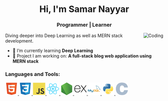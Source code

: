 <h1 align="center">Hi, I'm Samar Nayyar</h1>
<h3 align="center">Programmer | Learner</h3>

<a style="pointer-events: none; cursor: default;">
  <img src="https://cdni.iconscout.com/illustration/premium/thumb/male-coder-working-on-computer-illustration-download-in-svg-png-gif-file-formats--website-development-web-business-startup-launch-pack-illustrations-7963299.png" alt="Coding" align="right"  idth="350">
</a>


<p align="left">
  Diving deeper into Deep Learning as well as MERN stack development.  
</p>

- 🔭 I’m currently learning **Deep Learning**  
- 🌱 Project I am working on: **A full-stack blog web application using MERN stack**  

<h3 align="left">Languages and Tools:</h3>
<p align="left"> 
  <a href="#" style="pointer-events: none; cursor: default;">
    <img src="https://raw.githubusercontent.com/devicons/devicon/master/icons/html5/html5-original.svg" width="40" height="40" alt="HTML5"/>
  </a>
  <a href="#" style="pointer-events: none; cursor: default;">
    <img src="https://raw.githubusercontent.com/devicons/devicon/master/icons/css3/css3-original.svg" width="40" height="40" alt="CSS3"/>
  </a>
  <a href="#" style="pointer-events: none; cursor: default;">
    <img src="https://raw.githubusercontent.com/devicons/devicon/master/icons/javascript/javascript-original.svg" width="40" height="40" alt="JavaScript"/>
  </a>
  <a href="#" style="pointer-events: none; cursor: default;">
    <img src="https://raw.githubusercontent.com/devicons/devicon/master/icons/react/react-original.svg" width="40" height="40" alt="React"/>
  </a>
  <a href="#" style="pointer-events: none; cursor: default;">
    <img src="https://raw.githubusercontent.com/devicons/devicon/master/icons/nodejs/nodejs-original.svg" width="40" height="40" alt="NodeJS"/>
  </a>
  <a href="#" style="pointer-events: none; cursor: default;">
    <img src="https://raw.githubusercontent.com/devicons/devicon/master/icons/express/express-original.svg" width="40" height="40" alt="Express"/>
  </a>
  <a href="#" style="pointer-events: none; cursor: default;">
    <img src="https://raw.githubusercontent.com/devicons/devicon/master/icons/mysql/mysql-original-wordmark.svg" width="40" height="40" alt="MySQL"/>
  </a>
  <a href="#" style="pointer-events: none; cursor: default;">
    <img src="https://raw.githubusercontent.com/devicons/devicon/master/icons/python/python-original.svg" width="40" height="40" alt="Python"/>
  </a>
  <a href="#" style="pointer-events: none; cursor: default;">
    <img src="https://raw.githubusercontent.com/devicons/devicon/master/icons/c/c-original.svg" width="40" height="40" alt="C"/>
  </a>
</p>
